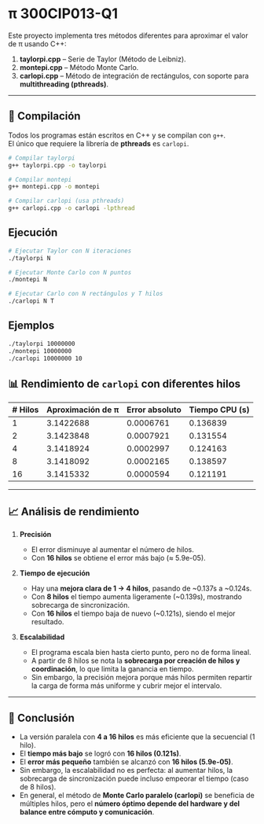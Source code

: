 # π 300CIP013-Q1

Este proyecto implementa tres métodos diferentes para aproximar el valor de π usando C++:

1. **taylorpi.cpp** – Serie de Taylor (Método de Leibniz).
2. **montepi.cpp** – Método Monte Carlo.
3. **carlopi.cpp** – Método de integración de rectángulos, con soporte para **multithreading (pthreads)**.

---

## 🚀 Compilación

Todos los programas están escritos en C++ y se compilan con `g++`.  
El único que requiere la librería de **pthreads** es `carlopi`.

```bash
# Compilar taylorpi
g++ taylorpi.cpp -o taylorpi

# Compilar montepi
g++ montepi.cpp -o montepi

# Compilar carlopi (usa pthreads)
g++ carlopi.cpp -o carlopi -lpthread
```
## Ejecución
```bash
# Ejecutar Taylor con N iteraciones
./taylorpi N

# Ejecutar Monte Carlo con N puntos
./montepi N

# Ejecutar Carlo con N rectángulos y T hilos
./carlopi N T
```
## Ejemplos
```bash
./taylorpi 10000000
./montepi 10000000
./carlopi 10000000 10
```
## 📊 Rendimiento de `carlopi` con diferentes hilos

| # Hilos | Aproximación de π | Error absoluto | Tiempo CPU (s) |
|---------|------------------|----------------|----------------|
| 1       | 3.1422688        | 0.0006761      | 0.136839       |
| 2       | 3.1423848        | 0.0007921      | 0.131554       |
| 4       | 3.1418924        | 0.0002997      | 0.124163       |
| 8       | 3.1418092        | 0.0002165      | 0.138597       |
| 16      | 3.1415332        | 0.0000594      | 0.121191       |

---

## 📈 Análisis de rendimiento

1. **Precisión**  
   - El error disminuye al aumentar el número de hilos.  
   - Con **16 hilos** se obtiene el error más bajo (≈ 5.9e-05).  

2. **Tiempo de ejecución**  
   - Hay una **mejora clara de 1 → 4 hilos**, pasando de ~0.137s a ~0.124s.  
   - Con **8 hilos** el tiempo aumenta ligeramente (~0.139s), mostrando sobrecarga de sincronización.  
   - Con **16 hilos** el tiempo baja de nuevo (~0.121s), siendo el mejor resultado.  

3. **Escalabilidad**  
   - El programa escala bien hasta cierto punto, pero no de forma lineal.  
   - A partir de 8 hilos se nota la **sobrecarga por creación de hilos y coordinación**, lo que limita la ganancia en tiempo.  
   - Sin embargo, la precisión mejora porque más hilos permiten repartir la carga de forma más uniforme y cubrir mejor el intervalo.  

---

## 📝 Conclusión

- La versión paralela con **4 a 16 hilos** es más eficiente que la secuencial (1 hilo).  
- El **tiempo más bajo** se logró con **16 hilos (0.121s)**.  
- El **error más pequeño** también se alcanzó con **16 hilos (5.9e-05)**.  
- Sin embargo, la escalabilidad no es perfecta: al aumentar hilos, la sobrecarga de sincronización puede incluso empeorar el tiempo (caso de 8 hilos).  
- En general, el método de **Monte Carlo paralelo (carlopi)** se beneficia de múltiples hilos, pero el **número óptimo depende del hardware y del balance entre cómputo y comunicación**.  


